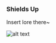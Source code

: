 ### Shields Up
Insert lore there~

![alt text](https://raw.github.com/TropicMango/ShieldsUp/blob/master/Assets/Characters/Elementalist/Sprites/pixil-frame-0.png)
